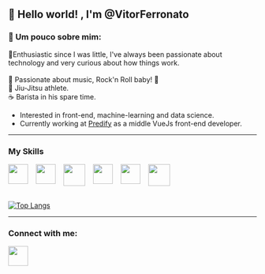 ## :wave: Hello world! , I'm @VitorFerronato

### :memo: Um pouco sobre mim:
:baby:Enthusiastic since I was little, I've always been passionate about technology and very curious about how things work.
<br> <br>
:guitar: Passionate about music, Rock'n Roll baby! :metal:
<br>
:martial_arts_uniform: Jiu-Jitsu athlete.
<br>
:coffee: Barista in his spare time.</h4>

* Interested in front-end, machine-learning and data science.
 * Currently working at <a href="https://predify.me/">Predify</a> as a middle VueJs front-end developer.
 ---

### My Skills
<div style="display:flex; gap: 1rem;">
 <img src="https://cdn.jsdelivr.net/gh/devicons/devicon/icons/vuejs/vuejs-original.svg" width="40px" />      
 <img src="https://cdn.jsdelivr.net/gh/devicons/devicon/icons/javascript/javascript-original.svg" width="40px" />
 <img src="https://cdn.jsdelivr.net/gh/devicons/devicon/icons/python/python-original.svg" width="44px"/>
 <img src="https://cdn.jsdelivr.net/gh/devicons/devicon/icons/vuetify/vuetify-original.svg" width="40px" /> 
 <img src="https://cdn.jsdelivr.net/gh/devicons/devicon/icons/git/git-original.svg" width="40px" /> 
 <img src="https://cdn.jsdelivr.net/gh/devicons/devicon/icons/bootstrap/bootstrap-original.svg" width="44px" />
</div>
<br>
   
  [![Top Langs](https://github-readme-stats.vercel.app/api/top-langs/?username=VitorFerronato&layout=compact)](https://github.com/anuraghazra/github-readme-stats)
  
  ---
  ### Connect with me:
  <div style="display:flex;">
    <a href="https://www.linkedin.com/in/vitor-ferronato" target="_blank">
    <img src="https://cdn.jsdelivr.net/gh/devicons/devicon/icons/linkedin/linkedin-original.svg" width="40px" />
    </a>
    
  </div>
    
 
 
 
  



 




  
  
  
  

